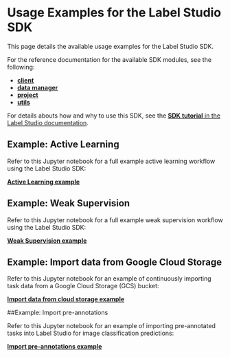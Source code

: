 # Usage Examples for the Label Studio SDK

This page details the available usage examples for the Label Studio SDK. 

For the reference documentation for the available SDK modules, see the following:

- **[client](/sdk/client.html)**
- **[data manager](/sdk/data_manager.html)**
- **[project](sdk/project.html)**
- **[utils](sdk/utils.html)**

For details abouts how and why to use this SDK, see the [**SDK tutorial** in the Label Studio documentation](https://labelstud.io/guide/sdk.html).

## Example: Active Learning 

Refer to this Jupyter notebook for a full example active learning workflow using the Label Studio SDK: 

<b><a href="https://github.com/heartexlabs/label-studio-sdk/blob/master/examples/Active%20Learning.ipynb">Active Learning example</a></b>

## Example: Weak Supervision 

Refer to this Jupyter notebook for a full example weak supervision workflow using the Label Studio SDK:

<b><a href="https://github.com/heartexlabs/label-studio-sdk/blob/master/examples/Weak%20Supervision.ipynb">Weak Supervision example</a></b>

## Example: Import data from Google Cloud Storage

Refer to this Jupyter notebook for an example of continuously importing task data from a Google Cloud Storage (GCS) bucket:

<b><a href="https://github.com/heartexlabs/label-studio-sdk/blob/master/examples/Import%20data%20from%20Cloud%20Storage.ipynb">Import data from cloud storage example</a></b>

##Example: Import pre-annotations

Refer to this Jupyter notebook for an example of importing pre-annotated tasks into Label Studio for image classification predictions:

<b><a href="https://github.com/heartexlabs/label-studio-sdk/blob/master/examples/Import%20preannotations.ipynb">Import pre-annotations example</a></b>
